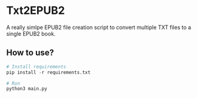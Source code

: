 # Txt2EPUB2

A really simlpe EPUB2 file creation script to convert multiple TXT files to a single EPUB2 book.

## How to use?
```python
# Install requirements
pip install -r requirements.txt

# Run
python3 main.py
```
